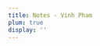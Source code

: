 ```yaml
---
title: Notes - Vinh Pham
plum: true
display: ''
---
```


<SubNav />

<ListPosts only-date type="note" />
